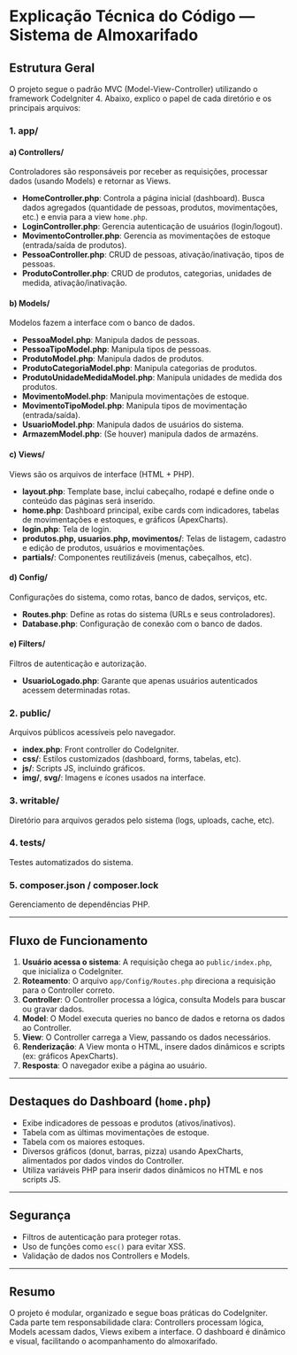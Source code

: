 # Explicação Técnica do Código — Sistema de Almoxarifado

## Estrutura Geral

O projeto segue o padrão MVC (Model-View-Controller) utilizando o framework CodeIgniter 4. Abaixo, explico o papel de cada diretório e os principais arquivos:

### 1. app/

#### a) Controllers/
Controladores são responsáveis por receber as requisições, processar dados (usando Models) e retornar as Views.

- **HomeController.php**: Controla a página inicial (dashboard). Busca dados agregados (quantidade de pessoas, produtos, movimentações, etc.) e envia para a view `home.php`.
- **LoginController.php**: Gerencia autenticação de usuários (login/logout).
- **MovimentoController.php**: Gerencia as movimentações de estoque (entrada/saída de produtos).
- **PessoaController.php**: CRUD de pessoas, ativação/inativação, tipos de pessoas.
- **ProdutoController.php**: CRUD de produtos, categorias, unidades de medida, ativação/inativação.

#### b) Models/
Modelos fazem a interface com o banco de dados.

- **PessoaModel.php**: Manipula dados de pessoas.
- **PessoaTipoModel.php**: Manipula tipos de pessoas.
- **ProdutoModel.php**: Manipula dados de produtos.
- **ProdutoCategoriaModel.php**: Manipula categorias de produtos.
- **ProdutoUnidadeMedidaModel.php**: Manipula unidades de medida dos produtos.
- **MovimentoModel.php**: Manipula movimentações de estoque.
- **MovimentoTipoModel.php**: Manipula tipos de movimentação (entrada/saída).
- **UsuarioModel.php**: Manipula dados de usuários do sistema.
- **ArmazemModel.php**: (Se houver) manipula dados de armazéns.

#### c) Views/
Views são os arquivos de interface (HTML + PHP).

- **layout.php**: Template base, inclui cabeçalho, rodapé e define onde o conteúdo das páginas será inserido.
- **home.php**: Dashboard principal, exibe cards com indicadores, tabelas de movimentações e estoques, e gráficos (ApexCharts).
- **login.php**: Tela de login.
- **produtos.php, usuarios.php, movimentos/**: Telas de listagem, cadastro e edição de produtos, usuários e movimentações.
- **partials/**: Componentes reutilizáveis (menus, cabeçalhos, etc).

#### d) Config/
Configurações do sistema, como rotas, banco de dados, serviços, etc.

- **Routes.php**: Define as rotas do sistema (URLs e seus controladores).
- **Database.php**: Configuração de conexão com o banco de dados.

#### e) Filters/
Filtros de autenticação e autorização.

- **UsuarioLogado.php**: Garante que apenas usuários autenticados acessem determinadas rotas.

### 2. public/
Arquivos públicos acessíveis pelo navegador.

- **index.php**: Front controller do CodeIgniter.
- **css/**: Estilos customizados (dashboard, forms, tabelas, etc).
- **js/**: Scripts JS, incluindo gráficos.
- **img/**, **svg/**: Imagens e ícones usados na interface.

### 3. writable/
Diretório para arquivos gerados pelo sistema (logs, uploads, cache, etc).

### 4. tests/
Testes automatizados do sistema.

### 5. composer.json / composer.lock
Gerenciamento de dependências PHP.

---

## Fluxo de Funcionamento

1. **Usuário acessa o sistema**: A requisição chega ao `public/index.php`, que inicializa o CodeIgniter.
2. **Roteamento**: O arquivo `app/Config/Routes.php` direciona a requisição para o Controller correto.
3. **Controller**: O Controller processa a lógica, consulta Models para buscar ou gravar dados.
4. **Model**: O Model executa queries no banco de dados e retorna os dados ao Controller.
5. **View**: O Controller carrega a View, passando os dados necessários.
6. **Renderização**: A View monta o HTML, insere dados dinâmicos e scripts (ex: gráficos ApexCharts).
7. **Resposta**: O navegador exibe a página ao usuário.

---

## Destaques do Dashboard (`home.php`)

- Exibe indicadores de pessoas e produtos (ativos/inativos).
- Tabela com as últimas movimentações de estoque.
- Tabela com os maiores estoques.
- Diversos gráficos (donut, barras, pizza) usando ApexCharts, alimentados por dados vindos do Controller.
- Utiliza variáveis PHP para inserir dados dinâmicos no HTML e nos scripts JS.

---

## Segurança

- Filtros de autenticação para proteger rotas.
- Uso de funções como `esc()` para evitar XSS.
- Validação de dados nos Controllers e Models.

---

## Resumo

O projeto é modular, organizado e segue boas práticas do CodeIgniter. Cada parte tem responsabilidade clara: Controllers processam lógica, Models acessam dados, Views exibem a interface. O dashboard é dinâmico e visual, facilitando o acompanhamento do almoxarifado.
